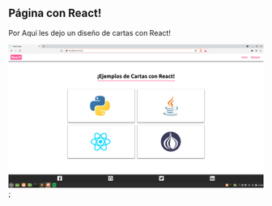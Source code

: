 ## Página con React!

Por Aquí les dejo un diseño de cartas con React!

![preview de la página](./preview.png);
